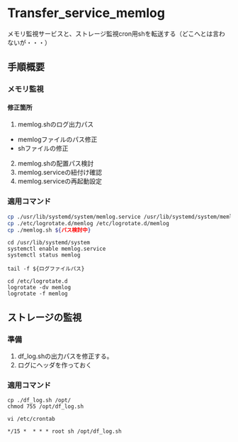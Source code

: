 # Transfer_service_memlog
メモリ監視サービスと、ストレージ監視cron用shを転送する（どこへとは言わないが・・・）

## 手順概要

### メモリ監視

#### 修正箇所

1. memlog.shのログ出力パス
  - memlogファイルのパス修正
  - shファイルの修正
2. memlog.shの配置パス検討
3. memlog.serviceの紐付け確認
4. memlog.serviceの再起動設定

### 適用コマンド

``` sh
cp ./usr/lib/systemd/system/memlog.service /usr/lib/systemd/system/memlog.service
cp ./etc/logrotate.d/memlog /etc/logrotate.d/memlog
cp ./memlog.sh ${パス検討中}
```

```
cd /usr/lib/systemd/system
systemctl enable memlog.service
systemctl status memlog
```

```
tail -f ${ログファイルパス}
```

```
cd /etc/logrotate.d
logrotate -dv memlog
logrotate -f memlog
```

## ストレージの監視

### 準備

1. df_log.shの出力パスを修正する。
2. ログにヘッダを作っておく

### 適用コマンド

```
cp ./df_log.sh /opt/
chmod 755 /opt/df_log.sh
```

```
vi /etc/crontab
```

``` crontab
*/15 *  * * * root sh /opt/df_log.sh
```